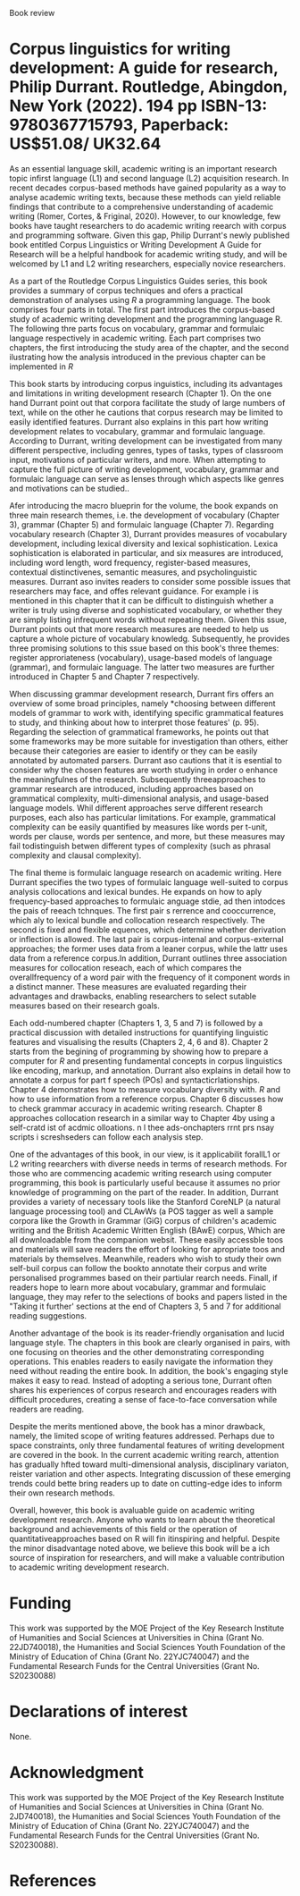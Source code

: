 Book review

# Corpus linguistics for writing development: A guide for research, Philip Durrant. Routledge, Abingdon, New York (2022). 194 pp ISBN-13: 9780367715793, Paperback: US\$51.08/ UK32.64

As an essential language skill, academic writing is an important research topic infirst language (L1) and second language (L2) acquisition research. In recent decades corpus-based methods have gained popularity as a way to analyse academic writing texts, because these methods can yield reliable findings that contribute to a comprehensive understanding of academic writing (Romer, Cortes, & Friginal, 2020). However, to our knowledge, few books have taught researchers to do academic writing reearch with corpus and programming software. Given this gap, Philip Durrant's newly published book entitled Corpus Linguistics or Writing Development A Guide for Research will be a helpful handbook for academic writing study, and will be welcomed by L1 and L2 writing researchers, especially novice researchers.

As a part of the Routledge Corpus Linguistics Guides series, this book provides a summary of corpus techniques and ofers a practical demonstration of analyses using $R$ a programming language. The book comprises four parts in total. The first part introduces the corpus-based study of academic writing development and the programming language R. The following thre parts focus on vocabulary, grammar and formulaic language respectively in academic writing. Each part comprises two chapters, the first introducing the study area of the chapter, and the second ilustrating how the analysis introduced in the previous chapter can be implemented in $R$

This book starts by introducing corpus inguistics, including its advantages and limitations in writing development research (Chapter 1). On the one hand Durrant point out that corpora facilitate the study of large numbers of text, while on the other he cautions that corpus research may be limited to easily identified features. Durrant also explains in this part how writing development relates to vocabulary, grammar and formulaic language. According to Durrant, writing development can be investigated from many different perspective, including genres, types of tasks, types of classroom input, motivations of particular writers, and more. When attempting to capture the full picture of writing development, vocabulary, grammar and formulaic language can serve as lenses through which aspects like genres and motivations can be studied..

Afer introducing the macro blueprin for the volume, the book expands on three main research themes, i.e. the development of vocabulary (Chapter 3), grammar (Chapter 5) and formulaic language (Chapter 7). Regarding vocabulary research (Chapter 3), Durrant provides measures of vocabulary development, including lexical diversity and lexical sophistication. Lexica sophistication is elaborated in particular, and six measures are introduced, including word length, word frequency, register-based measures, contextual distinctivenes, semantic measures, and psycholinguistic measures. Durrant aso invites readers to consider some possible issues that researchers may face, and offes relevant guidance. For example i is mentioned in this chapter that it can be difficult to distinguish whether a writer is truly using diverse and sophisticated vocabulary, or whether they are simply listing infrequent words without repeating them. Given this ssue, Durrant points out that more research measures are needed to help us capture a whole picture of vocabulary knowledg. Subsequently, he provides three promising solutions to this ssue based on this book's three themes: register approriateness (vocabulary), usage-based models of language (grammar), and formulaic language. The latter two measures are further introduced in Chapter 5 and Chapter 7 respectively.

When discussing grammar development research, Durrant firs offers an overview of some broad principles, namely \*choosing between different models of grammar to work with, identifying specific grammatical features to study, and thinking about how to interpret those features' (p. 95). Regarding the selection of grammatical frameworks, he points out that some frameworks may be more suitable for investigation than others, either because their categories are easier to identify or they can be easily annotated by automated parsers. Durrant aso cautions that it is esential to consider why the chosen features are worth studying in order o enhance the meaningfulnes of the research. Subsequently threeapproaches to grammar research are introduced, including approaches based on grammatical complexity, multi-dimensional analysis, and usage-based language models. Whil different approaches serve different research purposes, each also has particular limitations. For example, grammatical complexity can be easily quantified by measures like words per t-unit, words per clause, words per sentence, and more, but these measures may fail todistinguish betwen different types of complexity (such as phrasal complexity and clausal complexity).

The final theme is formulaic language research on academic writing. Here Durrant specifies the two types of formulaic language well-suited to corpus analysis collocations and lexical bundes. He expands on how to aply frequency-based approaches to formulaic anguage stdie, ad then intodces the pais of reeach tchnques. The first pair s rerrence and cooccurrence, which aly to lexical bundle and collocation research respectively. The second is fixed and flexible equences, which determine whether derivation or inflection is allowed. The last pair is corpus-intenal and corpus-external approaches; the former uses data from a leaner corpus, while the lattr uses data from a reference corpus.In addition, Durrant outlines three association measures for collocation reseach, each of which compares the overallfrequency of a word pair with the frequency of it component words in a distinct manner. These measures are evaluated regarding their advantages and drawbacks, enabling researchers to select sutable measures based on their research goals.

Each odd-numbered chapter (Chapters 1, 3, 5 and 7) is followed by a practical discussion with detailed instructions for quantifying linguistic features and visualising the results (Chapters 2, 4, 6 and 8). Chapter 2 starts from the begining of programming by showing how to prepare a computer for $R$ and presenting fundamental concepts in corpus linguistics like encoding, markup, and annotation. Durrant also explains in detail how to annotate a corpus for part f speech (POs) and syntacticrlationships. Chapter 4 demonstrates how to measure vocabulary diversity with. $R$ and how to use information from a reference corpus. Chapter 6 discusses how to check grammar accuracy in academic writing research. Chapter 8 approaches collocation research in a similar way to Chapter 4by using a self-cratd ist of acdmic olloations. n l thee ads-onchapters rrnt prs nsay scripts i screshseders can follow each analysis step.

One of the advantages of this book, in our view, is it applicabilit forallL1 or L2 writing reearchers with diverse needs in terms of research methods. For those who are commencing academic writing research using computer programming, this book is particularly useful because it assumes no prior knowledge of programming on the part of the reader. In addition, Durrant provides a variety of necessary tools like the Stanford CoreNLP (a natural Ianguage processing tool) and CLAwWs (a POS tagger as well a sample corpora like the Growth in Grammar (GiG) corpus of children's academic writing and the British Academic Written English (BAwE) corpus, Which are all downloadable from the companion websit. These easily accessble toos and materials will save readers the effort of looking for apropriate toos and materials by themselves. Meanwhile, readers who wish to study their own self-buil corpus can follow the bookto annotate their corpus and write personalised programmes based on their partiular rearch needs. Finall, if readers hope to learn more about vocabulary, grammar and formulaic language, they may refer to the selections of books and papers listed in the "Taking it further' sections at the end of Chapters 3, 5 and 7 for additional reading suggestions.

Another advantage of the book is its reader-friendly organisation and lucid language style. The chapters in this book are clearly organised in pairs, with one focusing on theories and the other demonstrating corresponding operations. This enables readers to easily navigate the information they need without reading the entire book. In addition, the book's engaging style makes it easy to read. Instead of adopting a serious tone, Durrant often shares his experiences of corpus research and encourages readers with difficult procedures, creating a sense of face-to-face conversation while readers are reading.

Despite the merits mentioned above, the book has a minor drawback, namely, the limited scope of writing features addressed. Perhaps due to space constraints, only three fundamental features of writing development are covered in the book. In the current academic writing rearch, attention has gradually hfted toward multi-dimensional analysis, disciplinary variaton, reister variation and other aspects. Integrating discussion of these emerging trends could bette bring readers up to date on cutting-edge ides to inform their own research methods.

Overall, however, this book is avaluable guide on academic writing development research. Anyone who wants to learn about the theoretical background and achievements of this field or the operation of quantitativeapproaches based on R will fin itinspiring and helpful. Despite the minor disadvantage noted above, we believe this book will be a ich source of inspiration for researchers, and will make a valuable contribution to academic writing development research.

# Funding

This work was supported by the MOE Project of the Key Research Institute of Humanities and Social Sciences at Universities in China (Grant No. 22JD740018), the Humanities and Social Sciences Youth Foundation of the Ministry of Education of China (Grant No. 22YJC740047) and the Fundamental Research Funds for the Central Universities (Grant No. S20230088)

# Declarations of interest

None.

# Acknowledgment

This work was supported by the MOE Project of the Key Research Institute of Humanities and Social Sciences at Universities in China (Grant No. 2JD740018), the Humanities and Social Sciences Youth Foundation of the Ministry of Education of China (Grant No. 22YJC740047) and the Fundamental Research Funds for the Central Universities (Grant No. S20230088).

# References
